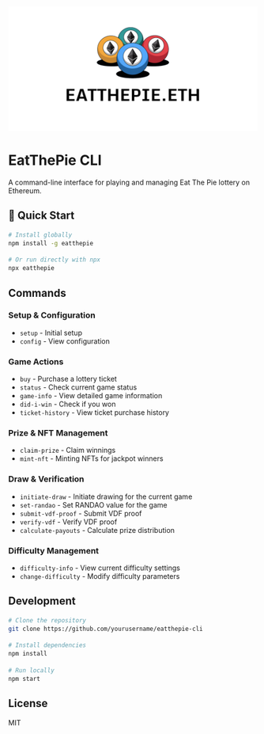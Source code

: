 ![Eat The Pie](https://github.com/eatthepie/docs/blob/main/static/img/header.png)

# EatThePie CLI

A command-line interface for playing and managing Eat The Pie lottery on Ethereum.

## 🚀 Quick Start

```bash
# Install globally
npm install -g eatthepie

# Or run directly with npx
npx eatthepie
```

## Commands

### Setup & Configuration

- `setup` - Initial setup
- `config` - View configuration

### Game Actions

- `buy` - Purchase a lottery ticket
- `status` - Check current game status
- `game-info` - View detailed game information
- `did-i-win` - Check if you won
- `ticket-history` - View ticket purchase history

### Prize & NFT Management

- `claim-prize` - Claim winnings
- `mint-nft` - Minting NFTs for jackpot winners

### Draw & Verification

- `initiate-draw` - Initiate drawing for the current game
- `set-randao` - Set RANDAO value for the game
- `submit-vdf-proof` - Submit VDF proof
- `verify-vdf` - Verify VDF proof
- `calculate-payouts` - Calculate prize distribution

### Difficulty Management

- `difficulty-info` - View current difficulty settings
- `change-difficulty` - Modify difficulty parameters

## Development

```bash
# Clone the repository
git clone https://github.com/yourusername/eatthepie-cli

# Install dependencies
npm install

# Run locally
npm start
```

## License

MIT
